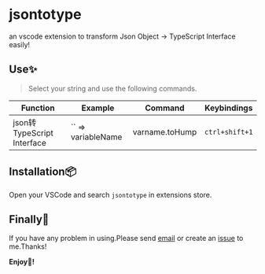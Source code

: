 # jsontotype

an vscode extension to transform Json Object → TypeScript Interface easily!

## Use:sparkles:
> Select your string and use the following commands.

Function | Example | Command | Keybindings
-|-|-|-
json转TypeScript Interface | `` => variableName | varname.toHump | `ctrl+shift+1`


## Installation:package:
Open your VSCode and search `jsontotype` in extensions store.

## Finally:camera_flash:
If you have any problem in using.Please send [email](986597535@qq.com) or create an [issue](https://github.com/urnotzane/varname-changer-vscode/issues) to me.Thanks!

**Enjoy:see_no_evil:!**
